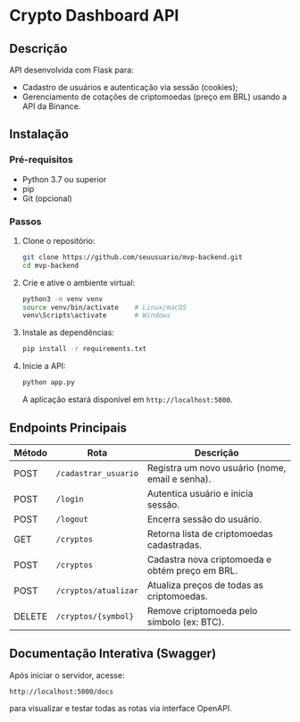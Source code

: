 # Crypto Dashboard API

## Descrição

API desenvolvida com Flask para:

* Cadastro de usuários e autenticação via sessão (cookies);
* Gerenciamento de cotações de criptomoedas (preço em BRL) usando a API da Binance.

## Instalação

### Pré-requisitos

* Python 3.7 ou superior
* pip
* Git (opcional)

### Passos

1. Clone o repositório:

   ```bash
   git clone https://github.com/seuusuario/mvp-backend.git
   cd mvp-backend
   ```
2. Crie e ative o ambiente virtual:

   ```bash
   python3 -m venv venv
   source venv/bin/activate    # Linux/macOS
   venv\Scripts\activate       # Windows
   ```
3. Instale as dependências:

   ```bash
   pip install -r requirements.txt
   ```
4. Inicie a API:

   ```bash
   python app.py
   ```

   A aplicação estará disponível em `http://localhost:5000`.

## Endpoints Principais

| Método | Rota                 | Descrição                                       |
| ------ | -------------------- | ----------------------------------------------- |
| POST   | `/cadastrar_usuario` | Registra um novo usuário (nome, email e senha). |
| POST   | `/login`             | Autentica usuário e inicia sessão.              |
| POST   | `/logout`            | Encerra sessão do usuário.                      |
| GET    | `/cryptos`           | Retorna lista de criptomoedas cadastradas.      |
| POST   | `/cryptos`           | Cadastra nova criptomoeda e obtém preço em BRL. |
| POST   | `/cryptos/atualizar` | Atualiza preços de todas as criptomoedas.       |
| DELETE | `/cryptos/{symbol}`  | Remove criptomoeda pelo símbolo (ex: BTC).      |

## Documentação Interativa (Swagger)

Após iniciar o servidor, acesse:

```text
http://localhost:5000/docs
```

para visualizar e testar todas as rotas via interface OpenAPI.
